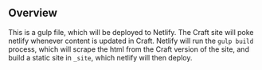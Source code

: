 ## Overview

This is a gulp file, which will be deployed to Netlify. The Craft site will poke netlify whenever content is updated in Craft. Netlify will run the `gulp build` process, which will scrape the html from the Craft version of the site, and build a static site in `_site`, which netlify will then deploy.